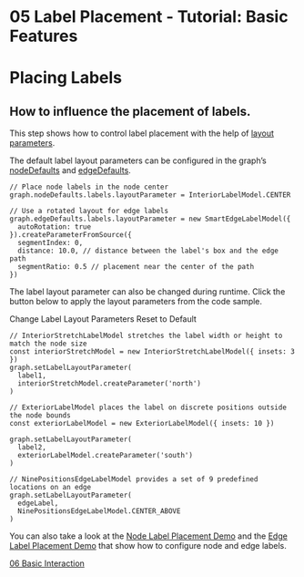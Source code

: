 <!--
 //////////////////////////////////////////////////////////////////////////////
 // @license
 // This file is part of yFiles for HTML 2.6.
 // Use is subject to license terms.
 //
 // Copyright (c) 2000-2023 by yWorks GmbH, Vor dem Kreuzberg 28,
 // 72070 Tuebingen, Germany. All rights reserved.
 //
 //////////////////////////////////////////////////////////////////////////////
-->
# 05 Label Placement - Tutorial: Basic Features

# Placing Labels

## How to influence the placement of labels.

This step shows how to control label placement with the help of [layout parameters](https://docs.yworks.com/yfileshtml/#/dguide/getting_started-application#getting_started-placing_labels).

The default label layout parameters can be configured in the graph’s [nodeDefaults](https://docs.yworks.com/yfileshtml/#/api/IGraph#IGraph-property-nodeDefaults) and [edgeDefaults](https://docs.yworks.com/yfileshtml/#/api/IGraph#IGraph-property-edgeDefaults).

```
// Place node labels in the node center
graph.nodeDefaults.labels.layoutParameter = InteriorLabelModel.CENTER

// Use a rotated layout for edge labels
graph.edgeDefaults.labels.layoutParameter = new SmartEdgeLabelModel({
  autoRotation: true
}).createParameterFromSource({
  segmentIndex: 0,
  distance: 10.0, // distance between the label's box and the edge path
  segmentRatio: 0.5 // placement near the center of the path
})
```

The label layout parameter can also be changed during runtime. Click the button below to apply the layout parameters from the code sample.

Change Label Layout Parameters Reset to Default

```
// InteriorStretchLabelModel stretches the label width or height to match the node size
const interiorStretchModel = new InteriorStretchLabelModel({ insets: 3 })
graph.setLabelLayoutParameter(
  label1,
  interiorStretchModel.createParameter('north')
)

// ExteriorLabelModel places the label on discrete positions outside the node bounds
const exteriorLabelModel = new ExteriorLabelModel({ insets: 10 })

graph.setLabelLayoutParameter(
  label2,
  exteriorLabelModel.createParameter('south')
)

// NinePositionsEdgeLabelModel provides a set of 9 predefined locations on an edge
graph.setLabelLayoutParameter(
  edgeLabel,
  NinePositionsEdgeLabelModel.CENTER_ABOVE
)
```

You can also take a look at the [Node Label Placement Demo](../../layout/nodelabelplacement/) and the [Edge Label Placement Demo](../../layout/edgelabelplacement/) that show how to configure node and edge labels.

[06 Basic Interaction](../../tutorial-yfiles-basic-features/06-basic-interaction/)
